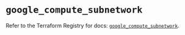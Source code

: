 # `google_compute_subnetwork`

Refer to the Terraform Registry for docs: [`google_compute_subnetwork`](https://registry.terraform.io/providers/hashicorp/google/6.11.2/docs/resources/compute_subnetwork).
